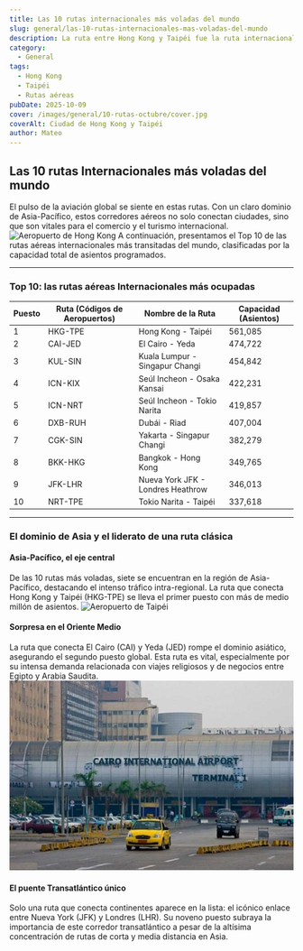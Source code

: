 ```yaml
---
title: Las 10 rutas internacionales más voladas del mundo
slug: general/las-10-rutas-internacionales-mas-voladas-del-mundo
description: La ruta entre Hong Kong y Taipéi fue la ruta internacional más voladas del mes.
category:
  - General
tags:
  - Hong Kong
  - Taipéi
  - Rutas aéreas
pubDate: 2025-10-09
cover: /images/general/10-rutas-octubre/cover.jpg
coverAlt: Ciudad de Hong Kong y Taipéi
author: Mateo
---
```


## Las 10 rutas Internacionales más voladas del mundo

El pulso de la aviación global se siente en estas rutas. Con un claro dominio de Asia-Pacífico, estos corredores aéreos no solo conectan ciudades, sino que son vitales para el comercio y el turismo internacional.
<img src="/images/general/10-rutas-octubre/aeropuerto-hong-kong.jpg" alt="Aeropuerto de Hong Kong">
A continuación, presentamos el Top 10 de las rutas aéreas internacionales más transitadas del mundo, clasificadas por la capacidad total de asientos programados.

***

### Top 10: las rutas aéreas Internacionales más ocupadas

| Puesto | Ruta (Códigos de Aeropuertos) | Nombre de la Ruta                 | Capacidad (Asientos) |
| ------ | ----------------------------- | --------------------------------- | -------------------- |
| 1      | HKG-TPE                       | Hong Kong - Taipéi                | 561,085              |
| 2      | CAI-JED                       | El Cairo - Yeda                   | 474,722              |
| 3      | KUL-SIN                       | Kuala Lumpur - Singapur Changi    | 454,842              |
| 4      | ICN-KIX                       | Seúl Incheon - Osaka Kansai       | 422,231              |
| 5      | ICN-NRT                       | Seúl Incheon - Tokio Narita       | 419,857              |
| 6      | DXB-RUH                       | Dubái - Riad                      | 407,004              |
| 7      | CGK-SIN                       | Yakarta - Singapur Changi         | 382,279              |
| 8      | BKK-HKG                       | Bangkok - Hong Kong               | 349,765              |
| 9      | JFK-LHR                       | Nueva York JFK - Londres Heathrow | 346,013              |
| 10     | NRT-TPE                       | Tokio Narita - Taipéi             | 337,618              |

***

### El dominio de Asia y el liderato de una ruta clásica

#### Asia-Pacífico, el eje central

De las 10 rutas más voladas, siete se encuentran en la región de Asia-Pacífico, destacando el intenso tráfico intra-regional. La ruta que conecta Hong Kong y Taipéi (HKG-TPE) se lleva el primer puesto con más de medio millón de asientos.
<img src="/images/general/10-rutas-octubre/aeropuerto-taipei.jpg" alt="Aeropuerto de Taipéi">

#### Sorpresa en el Oriente Medio

La ruta que conecta El Cairo (CAI) y Yeda (JED) rompe el dominio asiático, asegurando el segundo puesto global. Esta ruta es vital, especialmente por su intensa demanda relacionada con viajes religiosos y de negocios entre Egipto y Arabia Saudita.
<img src="/public/images/general/10-rutas-octubre/Aeropuerto-de-El-Cairo_0-2.jpg" alt="Aeropuerto de El Cairo">

#### El puente Transatlántico único

Solo una ruta que conecta continentes aparece en la lista: el icónico enlace entre Nueva York (JFK) y Londres (LHR). Su noveno puesto subraya la importancia de este corredor transatlántico a pesar de la altísima concentración de rutas de corta y media distancia en Asia.
